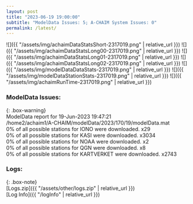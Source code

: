 ```yaml
---
layout: post
title: "2023-06-19 19:00:00"
subtitle: "ModelData Issues: 5; A-CHAIM System Issues: 0"
permalink: /latest/
---
```


![]({{ "/assets/img/achaimDataStatsShort-2317019.png" | relative_url }})
![]({{ "/assets/img/achaimDataStatsLong00-2317019.png" | relative_url }})
![]({{ "/assets/img/achaimDataStatsLong01-2317019.png" | relative_url }})
![]({{ "/assets/img/achaimDataStatsLong02-2317019.png" | relative_url }})
![]({{ "/assets/img/modelDataDataStats-2317019.png" | relative_url }})
![]({{ "/assets/img/modelDataStationStats-2317019.png" | relative_url }})
![]({{ "/assets/img/achaimRunTime-2317019.png" | relative_url }})


### ModelData Issues:  
  
{: .box-warning}  
 ModelData report for 19-Jun-2023 19:47:21   
 /home2/achaim1/A-CHAIM/modelData/2023/170/19/modelData.mat   
 0% of all possible stations for IONO were downloaded. x29   
 0% of all possible stations for KASI were downloaded. x3034   
 0% of all possible stations for NOAA were downloaded. x2   
 0% of all possible stations for QGN were downloaded. x8   
 0% of all possible stations for KARTVERKET were downloaded. x2743   
  


### Logs:  
  
{: .box-note}  
[Logs.zip]({{ "/assets/other/logs.zip" | relative_url }})  
[Log Info]({{ "/logInfo" | relative_url }})  
